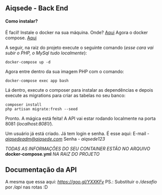 ## Aiqsede - Back End
#### Como instalar?

É facil!
Instale o docker na sua máquina. Onde? [Aqui](https://goo.gl/JmnqnK)
Agora o docker compose. [Aqui](https://goo.gl/nzcP7q)

A seguir, na raiz do projeto execute o seguinte comando (*esse cara vai subir o PHP, o MySql tudo localmente*):
```
docker-compose up -d
```
Agora entre dentro da sua imagem PHP com o comando:
```
docker-compose exec app bash
```
Lá dentro, execute o composer para instalar as dependências e depois execute as migrations para criar as tabelas no seu banco:
```
composer install
php artisan migrate:fresh --seed
```
Pronto. A mágica está feita!
A API vai estar rodando localmente na porta 8081 (*localhost:8081/*).

Um usuário já está criado. Já tem login e senha. É esse aqui:
E-mail - *aiqsedeadm@aiqsede.com*
Senha - *aiqsede123*

*TODAS AS INFORMAÇÕES DO SEU CONTAINER ESTÃO NO ARQUIVO* **docker-compose.yml** *NA RAIZ DO PROJETO*

## Documentação da API
A mesma que essa aqui: *https://goo.gl/YXXKFv*
PS.: Substituir o */desafio* por */api* nas rotas :D
